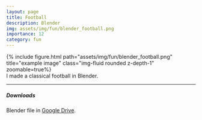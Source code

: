 ```yaml
---
layout: page
title: Football
description: Blender
img: assets/img/fun/blender_football.png
importance: 12
category: fun
---
```


<div class="row">
    <div class="col-sm mt-3 mt-md-0">
        {% include figure.html path="assets/img/fun/blender_football.png" title="example image" class="img-fluid rounded z-depth-1" zoomable=true%}
    </div>       
</div>
<div class="caption">
    I made a classical football in Blender.
</div>

------
##### **Downloads**
Blender file in [Google Drive](https://drive.google.com/file/d/1EMMdN78hDZvAbNrGFZbxM-eKEUDHG-3n/view?usp=sharing).